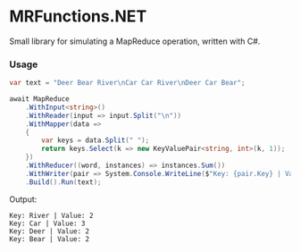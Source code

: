 # MRFunctions.NET

Small library for simulating a MapReduce operation, written with C#.

### Usage


```csharp
var text = "Deer Bear River\nCar Car River\nDeer Car Bear";

await MapReduce
    .WithInput<string>()
    .WithReader(input => input.Split("\n"))
    .WithMapper(data =>
    {
        var keys = data.Split(" ");
        return keys.Select(k => new KeyValuePair<string, int>(k, 1));
    })
    .WithReducer((word, instances) => instances.Sum())
    .WithWriter(pair => System.Console.WriteLine($"Key: {pair.Key} | Value: {pair.Value}"))
    .Build().Run(text);
```
Output:
```
Key: River | Value: 2
Key: Car | Value: 3
Key: Deer | Value: 2
Key: Bear | Value: 2
```
